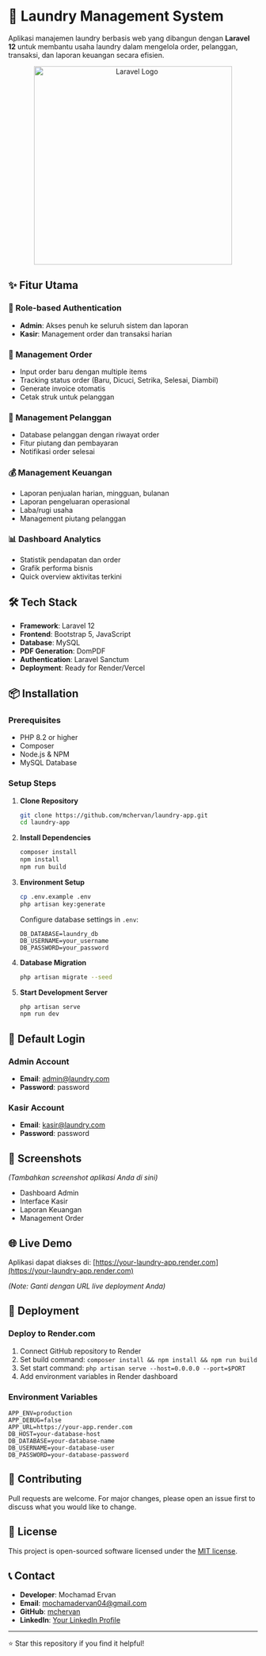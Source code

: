 # 🧺 Laundry Management System

Aplikasi manajemen laundry berbasis web yang dibangun dengan **Laravel 12** untuk membantu usaha laundry dalam mengelola order, pelanggan, transaksi, dan laporan keuangan secara efisien.

<p align="center">
<a href="https://laravel.com" target="_blank"><img src="https://raw.githubusercontent.com/laravel/art/master/logo-lockup/5%20SVG/2%20CMYK/1%20Full%20Color/laravel-logolockup-cmyk-red.svg" width="400" alt="Laravel Logo"></a>
</p>

## ✨ Fitur Utama

### 👥 Role-based Authentication
- **Admin**: Akses penuh ke seluruh sistem dan laporan
- **Kasir**: Management order dan transaksi harian

### 🧾 Management Order
- Input order baru dengan multiple items
- Tracking status order (Baru, Dicuci, Setrika, Selesai, Diambil)
- Generate invoice otomatis
- Cetak struk untuk pelanggan

### 👥 Management Pelanggan
- Database pelanggan dengan riwayat order
- Fitur piutang dan pembayaran
- Notifikasi order selesai

### 💰 Management Keuangan
- Laporan penjualan harian, mingguan, bulanan
- Laporan pengeluaran operasional
- Laba/rugi usaha
- Management piutang pelanggan

### 📊 Dashboard Analytics
- Statistik pendapatan dan order
- Grafik performa bisnis
- Quick overview aktivitas terkini

## 🛠️ Tech Stack

- **Framework**: Laravel 12
- **Frontend**: Bootstrap 5, JavaScript
- **Database**: MySQL
- **PDF Generation**: DomPDF
- **Authentication**: Laravel Sanctum
- **Deployment**: Ready for Render/Vercel

## 📦 Installation

### Prerequisites
- PHP 8.2 or higher
- Composer
- Node.js & NPM
- MySQL Database

### Setup Steps

1. **Clone Repository**
   ```bash
   git clone https://github.com/mchervan/laundry-app.git
   cd laundry-app
   ```

2. **Install Dependencies**
   ```bash
   composer install
   npm install
   npm run build
   ```

3. **Environment Setup**
   ```bash
   cp .env.example .env
   php artisan key:generate
   ```
   
   Configure database settings in `.env`:
   ```env
   DB_DATABASE=laundry_db
   DB_USERNAME=your_username
   DB_PASSWORD=your_password
   ```

4. **Database Migration**
   ```bash
   php artisan migrate --seed
   ```

5. **Start Development Server**
   ```bash
   php artisan serve
   npm run dev
   ```

## 👤 Default Login

### Admin Account
- **Email**: admin@laundry.com
- **Password**: password

### Kasir Account  
- **Email**: kasir@laundry.com
- **Password**: password

## 📱 Screenshots

*(Tambahkan screenshot aplikasi Anda di sini)*
- Dashboard Admin
- Interface Kasir
- Laporan Keuangan
- Management Order

## 🌐 Live Demo

Aplikasi dapat diakses di: [https://your-laundry-app.render.com](https://your-laundry-app.render.com)

*(Note: Ganti dengan URL live deployment Anda)*

## 🚀 Deployment

### Deploy to Render.com
1. Connect GitHub repository to Render
2. Set build command: `composer install && npm install && npm run build`
3. Set start command: `php artisan serve --host=0.0.0.0 --port=$PORT`
4. Add environment variables in Render dashboard

### Environment Variables
```env
APP_ENV=production
APP_DEBUG=false
APP_URL=https://your-app.render.com
DB_HOST=your-database-host
DB_DATABASE=your-database-name
DB_USERNAME=your-database-user
DB_PASSWORD=your-database-password
```

## 🤝 Contributing

Pull requests are welcome. For major changes, please open an issue first to discuss what you would like to change.

## 📄 License

This project is open-sourced software licensed under the [MIT license](https://opensource.org/licenses/MIT).

## 📞 Contact

- **Developer**: Mochamad Ervan
- **Email**: mochamadervan04@gmail.com
- **GitHub**: [mchervan](https://github.com/mchervan)
- **LinkedIn**: [Your LinkedIn Profile](https://linkedin.com/in/your-profile)

---

⭐ Star this repository if you find it helpful!
